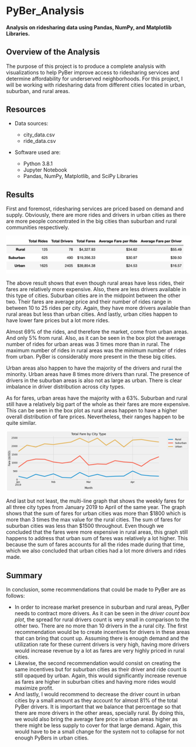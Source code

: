 

# PyBer_Analysis

#### Analysis on ridesharing data using Pandas, NumPy, and Matplotlib Libraries. 

## Overview of the Analysis
The purpose of this project is to produce a complete analysis with visualizations to help PyBer improve access to ridesharing services and determine affordability for underserved neighborhoods. 
For this project, I will be working with ridesharing data from different cities located in urban, suburban, and rural areas. 

## Resources
- Data sources:
  - city_data.csv
  - ride_data.csv

- Software used are:
  - Python 3.8.1
  - Jupyter Notebook
  - Pandas, NumPy, Matplotlib, and SciPy Libraries 

## Results

First and foremost, ridesharing services are priced based on demand and supply. Obviously, there are more rides and drivers in urban cities as there are more people concentrated in the big cities than suburban and rural communities respectively. 

![Pyber_Summary](https://github.com/Adpetfem83/Pyber_Analysis/blob/main/Images/Pyber_Summary.png)


The above result shows that even though rural areas have less rides, their fares are relatively more expensive. Also, there are less drivers available in this type of cities. Suburban cities are in the midpoint between the other two. Their fares are average price and their number of rides range in between 10 to 25 rides per city. Again, they have more drivers available than rural areas but less than urban cities. And lastly, urban cities happen to have lower fare prices but a lot more rides.


Almost 69% of the rides, and therefore the market, come from urban areas. And only 5% from rural. Also, as it can be seen in the box plot the average number of rides for urban areas was 3 times more than in rural. The maximum number of rides in rural areas was the minimum number of rides from urban. PyBer is considerably more present in the these big cities. 


Urban areas also happen to have the majority of the drivers and rural the minority. Urban areas have 8 times more drivers than rural. The presence of drivers in the suburban areas is also not as large as urban. There is clear imbalance in driver distribution across city types. 



As for fares, urban areas have the majority with a 63%. Suburban and rural still have a relatively big part of the whole as their fares are more expensive. This can be seen in the box plot as rural areas happen to have a higher overall distribution of fare prices. Nevertheless, their ranges happen to be quite similar. 

![Fares_by_City_Type](https://github.com/Adpetfem83/Pyber_Analysis/blob/main/Images/Fare_by_city_type.png)

And last but not least, the multi-line graph that shows the weekly fares for all three city types from January 2019 to April of the same year. The graph shows that the sum of fares for urban cities was more than $1800 which is more than 3 times the max value for the rural cities. The sum of fares for suburban cities was less than $1500 throughout. Even though we concluded that the fares were more expensive in rural areas, this graph still happens to address that urban sum of fares was relatively a lot higher. This because the sum of fares accounts for all the rides made during that time, which we also concluded that urban cities had a lot more drivers and rides made. 

## Summary

In conclusion, some recommendations that could be made to PyBer are as follows:

- In order to increase market presence in suburban and rural areas, PyBer needs to contract more drivers. As it can be seen in the *driver count box plot*, the spread for rural drivers count is very small in comparison to the other two. There are no more than 10 drivers in the a rural city. The first recommendation would be to create incentives for drivers in these areas that can bring that count up. Assuming there is enough demand and the utilization rate for these current drivers is very high, having more drivers would increase revenue by a lot as fares are very highly priced in rural cities.
- Likewise, the second recommendation would consist on creating the same incentives but for suburban cities as their driver and ride count is still opaqued by urban. Again, this would significantly increase revenue as fares are higher in suburban cities and having more rides would maximize profit.
- And lastly, I would recommend to decrease the driver count in urban cities by a small amount as they account for almost 81% of the total PyBer drivers. It is important that we balance that percentage so that there are more drivers in the other areas, specially rural. By doing this, we would also bring the average fare price in urban areas higher as there might be less supply to cover for that large demand. Again, this would have to be a small change for the system not to collapse for not enough PyBers in urban cities. 


